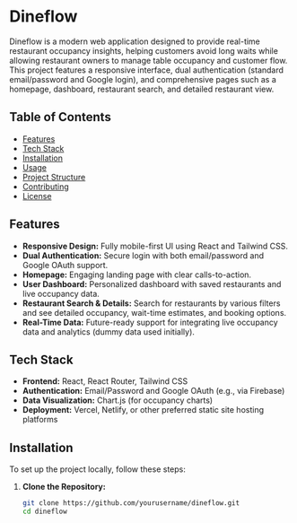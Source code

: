# Dineflow

Dineflow is a modern web application designed to provide real-time restaurant occupancy insights, helping customers avoid long waits while allowing restaurant owners to manage table occupancy and customer flow. This project features a responsive interface, dual authentication (standard email/password and Google login), and comprehensive pages such as a homepage, dashboard, restaurant search, and detailed restaurant view.

## Table of Contents
- [Features](#features)
- [Tech Stack](#tech-stack)
- [Installation](#installation)
- [Usage](#usage)
- [Project Structure](#project-structure)
- [Contributing](#contributing)
- [License](#license)

## Features
- **Responsive Design:** Fully mobile-first UI using React and Tailwind CSS.
- **Dual Authentication:** Secure login with both email/password and Google OAuth support.
- **Homepage:** Engaging landing page with clear calls-to-action.
- **User Dashboard:** Personalized dashboard with saved restaurants and live occupancy data.
- **Restaurant Search & Details:** Search for restaurants by various filters and see detailed occupancy, wait-time estimates, and booking options.
- **Real-Time Data:** Future-ready support for integrating live occupancy data and analytics (dummy data used initially).

## Tech Stack
- **Frontend:** React, React Router, Tailwind CSS
- **Authentication:** Email/Password and Google OAuth (e.g., via Firebase)
- **Data Visualization:** Chart.js (for occupancy charts)
- **Deployment:** Vercel, Netlify, or other preferred static site hosting platforms

## Installation

To set up the project locally, follow these steps:

1. **Clone the Repository:**

   ```bash
   git clone https://github.com/yourusername/dineflow.git
   cd dineflow

